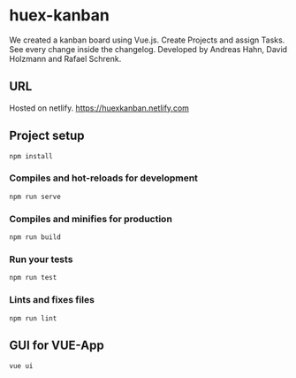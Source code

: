 # huex-kanban

We created a kanban board using Vue.js.
Create Projects and assign Tasks. See every change inside the changelog.
Developed by Andreas Hahn, David Holzmann and Rafael Schrenk.


## URL
Hosted on netlify.
https://huexkanban.netlify.com

## Project setup
```
npm install
```

### Compiles and hot-reloads for development
```
npm run serve
```

### Compiles and minifies for production
```
npm run build
```

### Run your tests
```
npm run test
```

### Lints and fixes files
```
npm run lint
```

## GUI for VUE-App
```
vue ui
```
